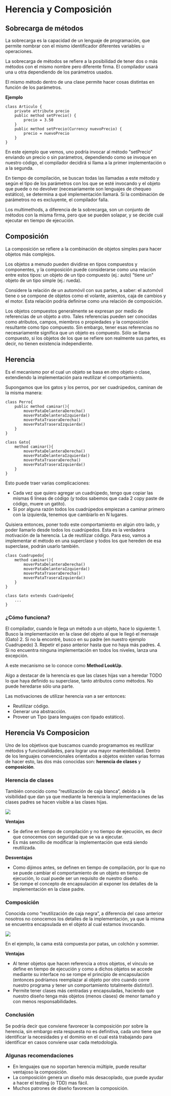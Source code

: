 # Herencia y Composición

## Sobrecarga de métodos

La sobrecarga es la capacidad de un lenguaje de programación, que permite nombrar con el mismo identificador diferentes variables u operaciones.

La sobrecarga de métodos se refiere a la posibilidad de tener dos o más métodos con el mismo nombre pero diferente firma. El compilador usará una u otra dependiendo de los parámetros usados.

El mismo método dentro de una clase permite hacer cosas distintas en función de los parámetros.

**Ejemplo**

```text
class Articulo {
    private attribute precio
    public method setPrecio() {
        precio = 3.50
    }
    public method setPrecio(Currency nuevoPrecio) {
        precio = nuevoPrecio
    }
}
```

En este ejemplo que vemos, uno podría invocar al método "setPrecio" enviando un precio o sin parámetros, dependiendo como se invoque en nuestro código, el compilador decidirá si llama a la primer implementación o a la segunda.

En tiempo de compilación, se buscan todas las llamadas a este método y según el tipo de los parámetros con los que se esté invocando y el objeto que puede o no devolver \(necesariamente son lenguajes de chequeo estático\), se determina a qué implementación llamará. Si la combinación de parámetros no es excluyente, el compilador falla.

Los multimethods, a diferencia de la sobrecarga, son un conjunto de métodos con la misma firma, pero que se pueden solapar, y se decide cuál ejecutar en tiempo de ejecución.

## Composición

La composición se refiere a la combinación de objetos simples para hacer objetos más complejos.

Los objetos a menudo pueden dividirse en tipos compuestos y componentes, y la composición puede considerarse como una relación entre estos tipos: un objeto de un tipo compuesto \(ej.: auto\) "tiene un" objeto de un tipo simple \(ej.: rueda\).

Considere la relación de un automóvil con sus partes, a saber: el automóvil tiene o se compone de objetos como el volante, asientos, caja de cambios y el motor. Esta relación podría definirse como una relación de composición.

Los objetos compuestos generalmente se expresan por medio de referencias de un objeto a otro. Tales referencias pueden ser conocidas como atributos, campos, miembros o propiedades y la composición resultante como tipo compuesto. Sin embargo, tener esas referencias no necesariamente significa que un objeto es compuesto. Sólo se llama compuesto, si los objetos de los que se refiere son realmente sus partes, es decir, no tienen existencia independiente.

## Herencia

Es el mecanismo por el cual un objeto se basa en otro objeto o clase, extendiendo la implementación para reutilizar el comportamiento.

Supongamos que los gatos y los perros, por ser cuadrúpedos, caminan de la misma manera:

```text
class Perro{
    public method caminar(){
        moverPataDelanteraDerecha()
        moverPataDelanteraIzquierda()
        moverPataTraseraDerecha()
        moverPataTraseraIzquierda()
    }
}

class Gato{
    method caminar(){
        moverPataDelanteraDerecha()
        moverPataDelanteraIzquierda()
        moverPataTraseraDerecha()
        moverPataTraseraIzquierda()
    }
}
```

Esto puede traer varias complicaciones:

* Cada vez que quiero agregar un cuadrúpedo, tengo que copiar las mismas 6 líneas de código \(y todos sabemos que cada 2 copy paste de código, muere un gatito\).
* Si por alguna razón todos los cuadrúpedos empiezan a caminar primero con la izquierda, tenemos que cambiarlo en N lugares.

Quisiera entonces, poner todo este comportamiento en algún otro lado, y poder llamarlo desde todos los cuadrúpedos. Esta es la verdadera motivación de la herencia. La de reutilizar código. Para eso, vamos a implementar el método en una superclase y todos los que hereden de esa superclase, podrán usarlo también.

```text
class Cuadrupedo{
    method caminar(){
        moverPataDelanteraDerecha()
        moverPataDelanteraIzquierda()
        moverPataTraseraDerecha()
        moverPataTraseraIzquierda()
    }
}

class Gato extends Cuadrúpedo{
    ...
}
```

### ¿Cómo funciona?

El compilador, cuando le llega un método a un objeto, hace lo siguiente: 1. Busco la implementación en la clase del objeto al que le llegó el mensaje \(Gato\) 2. Si no la encontré, busco en su padre \(en nuestro ejemplo Cuadrupedo\) 3. Repetir el paso anterior hasta que no haya más padres. 4. Si no encuentra ninguna implementación en todos los niveles, lanza una excepción.

A este mecanismo se lo conoce como **Method LookUp**.

Algo a destacar de la herencia es que las clases hijas van a heredar TODO lo que haya definido su superclase, tanto atributos como métodos. No puede heredarse sólo una parte.

Las motivaciones de utilizar herencia van a ser entonces:

* Reutilizar código.
* Generar una abstracción.
* Proveer un Tipo \(para lenguajes con tipado estático\).

## Herencia Vs Composicion

Uno de los objetivos que buscamos cuando programamos es reutilizar métodos y funcionalidades, para lograr una mayor mantenibilidad. Dentro de los lenguajes convencionales orientados a objetos existen varias formas de hacer esto, las dos más conocidas son: **herencia de clases** y **composición**.

### Herencia de clases

También conocido como “reutilización de caja blanca”, debido a la visibilidad que dan ya que mediante la herencia la implementaciones de las clases padres se hacen visible a las clases hijas.

![](.gitbook/assets/herencia.png)

**Ventajas**

* Se define en tiempo de compilación y no tiempo de ejecución, es decir que conocemos con seguridad que se va a ejecutar.
* Es más sencillo de modificar la implementación que está siendo reutilizada.

**Desventajas**

* Como dijimos antes, se definen en tiempo de compilación, por lo que no se puede cambiar el comportamiento de un objeto en tiempo de ejecución, lo cual puede ser un requisito de nuestro diseño.
* Se rompe el concepto de encapsulación al exponer los detalles de la implementación en la clase padre.

### Composición

Conocida como “reutilización de caja negra”, a diferencia del caso anterior nosotros no conocemos los detalles de la implementación, ya que la misma se encuentra encapsulada en el objeto al cual estamos invocando.

![](.gitbook/assets/composicion.png)

En el ejemplo, la cama está compuesta por patas, un colchón y sommier.

**Ventajas**

* Al tener objetos que hacen referencia a otros objetos, el vínculo se define en tiempo de ejecución y como a dichos objetos se accede mediante su interface no se rompe el principio de encapsulación \(entonces podríamos reemplazar al objeto por otro cuando corre nuestro programa y tener un comportamiento totalmente distinto!\).
* Permite tener clases más centradas y encapsuladas, haciendo que nuestro diseño tenga más objetos \(menos clases\) de menor tamaño y con menos responsabilidades.

### Conclusión

Se podría decir que conviene favorecer la composición por sobre la herencia, sin embargo esta respuesta no es definitiva, cada uno tiene que identificar la necesidades y el dominio en el cual está trabajando para identificar en casos conviene usar cada metodología.

### Algunas recomendaciones

* En lenguajes que no soportan herencia múltiple, puede resultar ventajoso la composición.
* La composición genera un diseño más desacoplado, que puede ayudar a hacer el testing \(o TDD\) mas fácil.
* Muchos patrones de diseño favorecen la composición.

